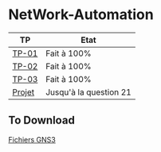 # NetWork-Automation
| TP | Etat |
|---|---|
| <a href="./TP-01">TP-01</a> | Fait à 100% |
| <a href="./TP-02">TP-02</a> | Fait à 100% |
| <a href="./TP-03">TP-03</a> | Fait à 100% |
| <a href="./fastprod_backend">Projet</a> | Jusqu'à la question 21 |

  
## To Download
<a href="https://mega.nz/folder/YkFh0YTK#a2ei1yLZB6BNsrUkR2zQ7g" >Fichiers GNS3</a>
